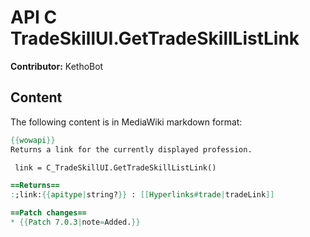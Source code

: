 # API C TradeSkillUI.GetTradeSkillListLink

**Contributor:** KethoBot

## Content

The following content is in MediaWiki markdown format:

```mediawiki
{{wowapi}}
Returns a link for the currently displayed profession.

 link = C_TradeSkillUI.GetTradeSkillListLink()

==Returns==
:;link:{{apitype|string?}} : [[Hyperlinks#trade|tradeLink]]

==Patch changes==
* {{Patch 7.0.3|note=Added.}}
```